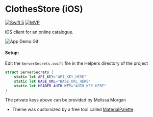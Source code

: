 # ClothesStore (iOS)
[![Swift 5](https://img.shields.io/badge/Swift-5-orange)](https://swift.org/) [![MVP ](https://img.shields.io/badge/Architecture-MVP-brightgreen)](https://medium.com/@saad.eloulladi/ios-swift-mvp-architecture-pattern-a2b0c2d310a3)

iOS client for an online catalogue.

![App Demo Gif](https://user-images.githubusercontent.com/13585693/88054405-303a3080-cb55-11ea-87d1-c680550c7910.gif)


#### Setup:
Edit the `ServerSecrets.swift` file in the Helpers directory of the project

```swift
struct ServerSecrets {
    static let API_KEY="API_KEY_HERE"
    static let BASE_URL="BASE_URL_HERE"
    static let HEADER_AUTH_KEY="AUTH_KEY_HERE"
}

```

The private keys above can be provided by Melissa Morgan

- Theme was customized by a free tool called [MaterialPalette](https://www.materialpalette.com/brown/grey)
